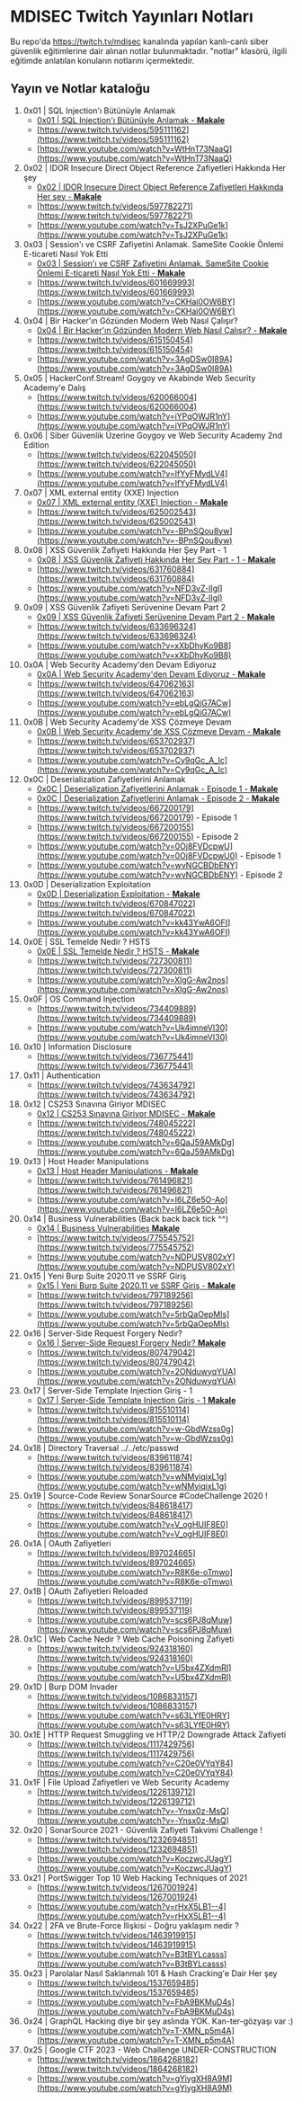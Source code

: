 
# MDISEC Twitch Yayınları Notları

Bu repo'da https://twitch.tv/mdisec kanalında yapılan kanlı-canlı siber güvenlik eğitimlerine dair alınan notlar bulunmaktadır. "notlar" klasörü, ilgili eğitimde anlatılan konuların notlarını içermektedir.

## Yayın ve Notlar kataloğu

  1. 0x01 | SQL Injection'ı Bütünüyle Anlamak 
     * [0x01 | SQL Injection'ı Bütünüyle Anlamak - **Makale**](/docs/Web-Security-Notes-Pdf/notlar/0x01%20%7C%20SQL%20Injection’ı%20Bütünüyle%20Anlamak/0x01%20104201f95d914f67830bee663ffbdc7f.md)
     * [https://www.twitch.tv/videos/595111162](https://www.twitch.tv/videos/595111162)
     * [https://www.youtube.com/watch?v=WtHnT73NaaQ](https://www.youtube.com/watch?v=WtHnT73NaaQ)
  2. 0x02 | IDOR Insecure Direct Object Reference Zafiyetleri Hakkında Her şey
     * [0x02 | IDOR Insecure Direct Object Reference Zafiyetleri Hakkında Her şey - **Makale**](/docs/Web-Security-Notes-Pdf/notlar/0x02%20%20%7C%20IDOR%20Hakkında%20Her%20şey/0x02-IDOR.md)
     * [https://www.twitch.tv/videos/597782271](https://www.twitch.tv/videos/597782271)
     * [https://www.youtube.com/watch?v=TsJ2XPuGe1k](https://www.youtube.com/watch?v=TsJ2XPuGe1k)
  3. 0x03 | Session'ı ve CSRF Zafiyetini Anlamak. SameSite Cookie Önlemi E-ticareti Nasıl Yok Etti
     * [0x03 | Session'ı ve CSRF Zafiyetini Anlamak. SameSite Cookie Önlemi E-ticareti Nasıl Yok Etti - **Makale**](/docs/Web-Security-Notes-Pdf/notlar/0x03%20%20%7C%20Session’ı%20ve%20CSRF%20Zafiyetini%20Anlamak%20&%20SameSite%20Cookie%20Önlemi/0x03%20452c28b29ec0467283e5b06561ae63be.md)
     * [https://www.twitch.tv/videos/601669993](https://www.twitch.tv/videos/601669993)
     * [https://www.youtube.com/watch?v=CKHai0OW6BY](https://www.youtube.com/watch?v=CKHai0OW6BY)
  4. 0x04 | Bir Hacker'ın Gözünden Modern Web Nasıl Çalışır?
     * [0x04 | Bir Hacker'ın Gözünden Modern Web Nasıl Çalışır? - **Makale**](/docs/Web-Security-Notes-Pdf/notlar/0x04%20%20%7C%20Bir%20Hacker’ın%20Gözünden%20Modern%20Web%20Nasıl%20Çalışır%20%3F/0x04%204d165a8660364c42a9c6e24c85bac508.md)
     * [https://www.twitch.tv/videos/615150454](https://www.twitch.tv/videos/615150454)
     * [https://www.youtube.com/watch?v=3AgDSw0I89A](https://www.youtube.com/watch?v=3AgDSw0I89A)
  5. 0x05 | HackerConf.Stream! Goygoy ve Akabinde Web Security Academy'e Dalış
     * [https://www.twitch.tv/videos/620066004](https://www.twitch.tv/videos/620066004)
     * [https://www.youtube.com/watch?v=iYPqOWJR1nY](https://www.youtube.com/watch?v=iYPqOWJR1nY)
  6. 0x06 | Siber Güvenlik Üzerine Goygoy ve Web Security Academy 2nd Edition
     * [https://www.twitch.tv/videos/622045050](https://www.twitch.tv/videos/622045050)
     * [https://www.youtube.com/watch?v=IfYyFMydLV4](https://www.youtube.com/watch?v=IfYyFMydLV4)
  7. 0x07 | XML external entity (XXE) Injection
     * [0x07 | XML external entity (XXE) Injection - **Makale**](/docs/Web-Security-Notes-Pdf/notlar/XML%20Parserlar%20ve%20XML%20External%20Entity%20(XXE)%20Injection%20%7C%20MDISEC%20Neler%20Anlattı%20%236.pdf)
     * [https://www.twitch.tv/videos/625002543](https://www.twitch.tv/videos/625002543)
     * [https://www.youtube.com/watch?v=-BPnSQou8yw](https://www.youtube.com/watch?v=-BPnSQou8yw)
  8. 0x08 | XSS Güvenlik Zafiyeti Hakkında Her Şey Part - 1
     * [0x08 | XSS Güvenlik Zafiyeti Hakkında Her Şey Part - 1 - **Makale**](/docs/Web-Security-Notes-Pdf/notlar/XSS%20Güvenlik%20Zafiyeti%20Hakkında%20Her%20Şey%20Part%20-%201%20%7C%20MDISEC%20Neler%20Anlattı%20%237.pdf) 
     * [https://www.twitch.tv/videos/631760884](https://www.twitch.tv/videos/631760884)
     * [https://www.youtube.com/watch?v=NFD3vZ-lIgI](https://www.youtube.com/watch?v=NFD3vZ-lIgI)
  9. 0x09 | XSS Güvenlik Zafiyeti Serüvenine Devam Part 2
     * [0x09 | XSS Güvenlik Zafiyeti Serüvenine Devam Part 2 - **Makale**](/docs/Web-Security-Notes-Pdf/notlar/XSS%20Güvenlik%20Zafiyeti%20Serüvenine%20Devam%20Part-2%20%7C%20MDISEC%20Neler%20Anlattı%20%238.pdf)
     * [https://www.twitch.tv/videos/633696324](https://www.twitch.tv/videos/633696324)
     * [https://www.youtube.com/watch?v=xXbDhyKo9B8](https://www.youtube.com/watch?v=xXbDhyKo9B8)
  10. 0x0A | Web Security Academy'den Devam Ediyoruz
      * [0x0A | Web Security Academy'den Devam Ediyoruz - **Makale**](/docs/Web-Security-Notes-Pdf/notlar/0x0A%20%7C%20Web%20Security%20Academy'den%20Devam%20Ediyoruz%20-%20SQL%20Injection%20Lab%20Çözümleri/Web%20Security%200x0A%20Web%20Security%20Academy'den%20Devam%20E%205d98a1205cb7439db45c8e0570ab118e.md)
      * [https://www.twitch.tv/videos/647062163](https://www.twitch.tv/videos/647062163)
      * [https://www.youtube.com/watch?v=ebLgQiG7ACw](https://www.youtube.com/watch?v=ebLgQiG7ACw)
  11. 0x0B | Web Security Academy'de XSS Çözmeye Devam
      * [0x0B | Web Security Academy'de XSS Çözmeye Devam - **Makale**](/docs/Web-Security-Notes-Pdf/notlar/0x0B%20%7C%20Web%20Security%20Academy’de%20XSS%20Cozmeye%20Devam/Web%20Security%200x0B%20Web%20Security%20Academy’de%20XSS%20Cozm%20356d50d1b933477eb37796d3f6bc53d8.md)
      * [https://www.twitch.tv/videos/653702937](https://www.twitch.tv/videos/653702937)
      * [https://www.youtube.com/watch?v=Cy9qGc_A_Ic](https://www.youtube.com/watch?v=Cy9qGc_A_Ic)
  12. 0x0C | Deserialization Zafiyetlerini Anlamak
      * [0x0C | Deserialization Zafiyetlerini Anlamak - Episode 1 - **Makale**](/docs/Web-Security-Notes-Pdf/notlar/0x0C%20%20%7C%20Deserialization%20Zafiyetlerini%20Anlamak%20Episode%201/0x0C%20807152269cce4617a57cc81b06250dad.md)
      * [0x0C | Deserialization Zafiyetlerini Anlamak - Episode 2 - **Makale**](/docs/Web-Security-Notes-Pdf/notlar/0x0C%20%7C%20Deserialization%20Zafiyetlerini%20Anlamak%20Episode%202/0x0C%20Deserialization%20Zafiyetlerini%20Anlamak%20Episode%2078d04d91baaa44d0959227e5c55cbc59.md)
      * [https://www.twitch.tv/videos/667200179](https://www.twitch.tv/videos/667200179) - Episode 1
      * [https://www.twitch.tv/videos/667200155](https://www.twitch.tv/videos/667200155) - Episode 2
      * [https://www.youtube.com/watch?v=0Oj8FVDcpwU](https://www.youtube.com/watch?v=0Oj8FVDcpwU0) - Episode 1
      * [https://www.youtube.com/watch?v=wvNGCBDbENY](https://www.youtube.com/watch?v=wvNGCBDbENY) - Episode 2
  13. 0x0D | Deserialization Exploitation
      * [0x0D | Deserialization Exploitation - **Makale**](/docs/Web-Security-Notes-Pdf/notlar/0x0D%20%7C%20Deserialization%20Exploitation/0x0D%20e7c75cda4af14d9f8c7d57729ec14f3a.md)
      * [https://www.twitch.tv/videos/670847022](https://www.twitch.tv/videos/670847022)
      * [https://www.youtube.com/watch?v=kk43YwA6OFI](https://www.youtube.com/watch?v=kk43YwA6OFI)
  14. 0x0E | SSL Temelde Nedir ? HSTS
      * [0x0E | SSL Temelde Nedir ? HSTS - **Makale**](/docs/Web-Security-Notes-Pdf/notlar/0x0E%20%7C%20SSL%20Temelde%20Nedir%20-%20HSTS/0x0E%2075b658ad3df848cbac9efe8d8fe2eb9e.md)
      * [https://www.twitch.tv/videos/727300811](https://www.twitch.tv/videos/727300811)
      * [https://www.youtube.com/watch?v=XlgG-Aw2nos](https://www.youtube.com/watch?v=XlgG-Aw2nos)
  15. 0x0F | OS Command Injection
      * [https://www.twitch.tv/videos/734409889](https://www.twitch.tv/videos/734409889)
      * [https://www.youtube.com/watch?v=Uk4imneVI30](https://www.youtube.com/watch?v=Uk4imneVI30)
  16. 0x10 | Information Disclosure
      * [https://www.twitch.tv/videos/736775441](https://www.twitch.tv/videos/736775441)
  17. 0x11 | Authentication
      * [https://www.twitch.tv/videos/743634792](https://www.twitch.tv/videos/743634792)
  18. 0x12 | CS253 Sınavına Giriyor MDISEC
      * [0x12 | CS253 Sınavına Giriyor MDISEC - **Makale**](/docs/Web-Security-Notes-Pdf/notlar/0x12%20%20%7C%20CS253%20Sınavına%20Giriyor%20MDISEC/0x12%203d08c03a285a4d5e931128b3609b0698.md)
      * [https://www.twitch.tv/videos/748045222](https://www.twitch.tv/videos/748045222)
      * [https://www.youtube.com/watch?v=6QaJ59AMkDg](https://www.youtube.com/watch?v=6QaJ59AMkDg)
  19. 0x13 | Host Header Manipulations
      * [0x13 | Host Header Manipulations - **Makale**](/docs/Web-Security-Notes-Pdf/notlar/0x13%20%7C%20Host%20Header%20Manipulations/0x13%20ada5ae96539943db9d14955c71e3b77c.md)
      * [https://www.twitch.tv/videos/761496821](https://www.twitch.tv/videos/761496821)
      * [https://www.youtube.com/watch?v=I6LZ6e5O-Ao](https://www.youtube.com/watch?v=I6LZ6e5O-Ao)
  20. 0x14 | Business Vulnerabilities (Back back back tick ^^)
      * [0x14 | Business Vulnerabilities **Makale**](/docs/Web-Security-Notes-Pdf/notlar/0x14%20%7C%20Business%20Logic%20Vulnerabilities%20(Back%20back%20back%20tick%20%5E%5E)/0x14.md)
      * [https://www.twitch.tv/videos/775545752](https://www.twitch.tv/videos/775545752)
      * [https://www.youtube.com/watch?v=NDPUSV802xY](https://www.youtube.com/watch?v=NDPUSV802xY)
  21. 0x15 | Yeni Burp Suite 2020.11 ve SSRF Giriş
      * [0x15 | Yeni Burp Suite 2020.11 ve SSRF Giriş - **Makale**](/docs/Web-Security-Notes-Pdf/notlar/0x15%20%7C%20Yeni%20Burp%20Suite%202020.10%20ve%20SSRF%20Giriş/0x15.md)
      * [https://www.twitch.tv/videos/797189256](https://www.twitch.tv/videos/797189256)
      * [https://www.youtube.com/watch?v=5rbQaOepMls](https://www.youtube.com/watch?v=5rbQaOepMls)
  22. 0x16 | Server-Side Request Forgery Nedir?
      * [0x16 | Server-Side Request Forgery Nedir? **Makale**](/docs/Web-Security-Notes-Pdf/notlar/0x16%20%7C%20Server-Side%20Request%20Forgery%20Nedir/0x16%20Server-Side%20Request%20Forgery%20Nedir%20d3c4b2ebcb764d66b80606cea77bf5a5.md)
      * [https://www.twitch.tv/videos/807479042](https://www.twitch.tv/videos/807479042)
      * [https://www.youtube.com/watch?v=2ONduwyqYUA](https://www.youtube.com/watch?v=2ONduwyqYUA)
  23. 0x17 | Server-Side Template Injection Giriş - 1
      * [0x17 | Server-Side Template Injection Giriş - 1 **Makale**](/docs/Web-Security-Notes-Pdf/notlar/0x17%20%20%7C%20Server-Side%20Template%20Injection%20Giriş%20-%201/0x17%203128a6c16c47475ea6a66d92718411d9.md)
      * [https://www.twitch.tv/videos/815510114](https://www.twitch.tv/videos/815510114)
      * [https://www.youtube.com/watch?v=w-GbdWzss0g](https://www.youtube.com/watch?v=w-GbdWzss0g)
  24. 0x18 | Directory Traversal ../../etc/passwd
      * [https://www.twitch.tv/videos/839611874](https://www.twitch.tv/videos/839611874)
      * [https://www.youtube.com/watch?v=wNMyiqixL1g](https://www.youtube.com/watch?v=wNMyiqixL1g)
  25. 0x19 | Source-Code Review SonarSource #CodeChallenge 2020 !
      * [https://www.twitch.tv/videos/848618417](https://www.twitch.tv/videos/848618417)
      * [https://www.youtube.com/watch?v=V_ogHUIF8E0](https://www.youtube.com/watch?v=V_ogHUIF8E0)
  26. 0x1A | OAuth Zafiyetleri
      * [https://www.twitch.tv/videos/897024665](https://www.twitch.tv/videos/897024665)
      * [https://www.youtube.com/watch?v=R8K6e-oTmwo](https://www.youtube.com/watch?v=R8K6e-oTmwo)
  27. 0x1B | OAuth Zafiyetleri Reloaded
      * [https://www.twitch.tv/videos/899537119](https://www.twitch.tv/videos/899537119)
      * [https://www.youtube.com/watch?v=scs6PJ8qMuw](https://www.youtube.com/watch?v=scs6PJ8qMuw)
  28. 0x1C | Web Cache Nedir ? Web Cache Poisoning Zafiyeti
      * [https://www.twitch.tv/videos/924318160](https://www.twitch.tv/videos/924318160)
      * [https://www.youtube.com/watch?v=U5bx4ZXdmRI](https://www.youtube.com/watch?v=U5bx4ZXdmRI)
  29. 0x1D | Burp DOM Invader
      * [https://www.twitch.tv/videos/1086833157](https://www.twitch.tv/videos/1086833157)
      * [https://www.youtube.com/watch?v=s63LYfE0HRY](https://www.youtube.com/watch?v=s63LYfE0HRY)
  30. 0x1E | HTTP Request Smuggling ve HTTP/2 Downgrade Attack Zafiyeti
      * [https://www.twitch.tv/videos/1117429756](https://www.twitch.tv/videos/1117429756)
      * [https://www.youtube.com/watch?v=C20e0VYqY84](https://www.youtube.com/watch?v=C20e0VYqY84)
  31. 0x1F | File Upload Zafiyetleri ve Web Security Academy
      * [https://www.twitch.tv/videos/1226139712](https://www.twitch.tv/videos/1226139712)
      * [https://www.youtube.com/watch?v=-Ynsx0z-MsQ](https://www.youtube.com/watch?v=-Ynsx0z-MsQ)
  32. 0x20 | SonarSource 2021 - Güvenlik Zafiyeti Takvimi Challenge !
      * [https://www.twitch.tv/videos/1232694851](https://www.twitch.tv/videos/1232694851)
      * [https://www.youtube.com/watch?v=KoczwcJUagY](https://www.youtube.com/watch?v=KoczwcJUagY)
  33. 0x21 | PortSwigger Top 10 Web Hacking Techniques of 2021
      * [https://www.twitch.tv/videos/1267001924](https://www.twitch.tv/videos/1267001924)
      * [https://www.youtube.com/watch?v=rHxX5LB1--4](https://www.youtube.com/watch?v=rHxX5LB1--4)
  34. 0x22 | 2FA ve Brute-Force İlişkisi - Doğru yaklaşım nedir ?
      * [https://www.twitch.tv/videos/1463919915](https://www.twitch.tv/videos/1463919915)
      * [https://www.youtube.com/watch?v=B3tBYLcasss](https://www.youtube.com/watch?v=B3tBYLcasss)
  35. 0x23 | Parolalar Nasıl Saklanmalı 101 & Hash Cracking'e Dair Her şey
      * [https://www.twitch.tv/videos/1537659485](https://www.twitch.tv/videos/1537659485)
      * [https://www.youtube.com/watch?v=FbA9BKMuD4s](https://www.youtube.com/watch?v=FbA9BKMuD4s)
  36. 0x24 | GraphQL Hacking diye bir şey aslında YOK. Kan-ter-gözyaşı var :)
      * [https://www.youtube.com/watch?v=T-XMN_p5m4A](https://www.youtube.com/watch?v=T-XMN_p5m4A)
  37. 0x25 | Google CTF 2023 - Web Challenge UNDER-CONSTRUCTION
      * [https://www.twitch.tv/videos/1864268182](https://www.twitch.tv/videos/1864268182)
      * [https://www.youtube.com/watch?v=gYiygXH8A9M](https://www.youtube.com/watch?v=gYiygXH8A9M)

